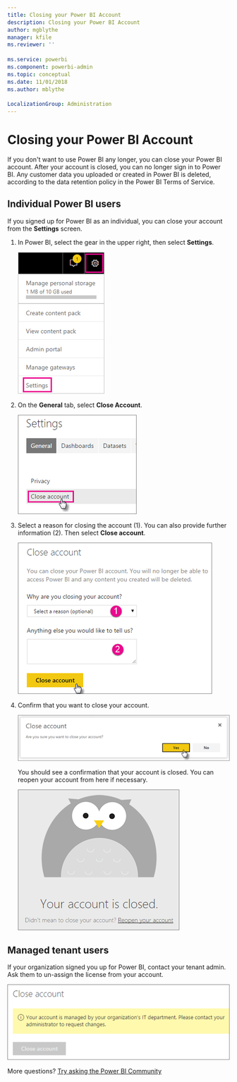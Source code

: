 ```yaml
---
title: Closing your Power BI Account
description: Closing your Power BI Account
author: mgblythe
manager: kfile
ms.reviewer: ''

ms.service: powerbi
ms.component: powerbi-admin
ms.topic: conceptual
ms.date: 11/01/2018
ms.author: mblythe

LocalizationGroup: Administration
---
```


# Closing your Power BI Account

If you don't want to use Power BI any longer, you can close your Power BI account.  After your account is closed, you can no longer sign in to Power BI. Any customer data you uploaded or created in Power BI is deleted, according to the data retention policy in the Power BI Terms of Service.

## Individual Power BI users

If you signed up for Power BI as an individual, you can close your account from the **Settings** screen.

1. In Power BI, select the gear in the upper right, then select **Settings**.

    ![Settings](media/service-admin-closing-your-account/closeaccount-settings.png)

1. On the **General** tab, select **Close Account**.

    ![Close account](media/service-admin-closing-your-account/closeaccount-settings2.png)

1. Select a reason for closing the account (1). You can also provide further information (2). Then select **Close account**.

    ![Select a reason](media/service-admin-closing-your-account/closeaccount-settings3.png)

1. Confirm that you want to close your account.

    ![Confirm closure](media/service-admin-closing-your-account/closeaccount-settings4.png)

    You should see a confirmation that your account is closed. You can reopen your account from here if necessary.

    ![Account confirmation](media/service-admin-closing-your-account/closeaccount-settings5.png)

## Managed tenant users

If your organization signed you up for Power BI, contact your tenant admin. Ask them to un-assign the license from your account.

![Managed close account](media/service-admin-closing-your-account/closeaccountmanaged.png)

More questions? [Try asking the Power BI Community](http://community.powerbi.com/)